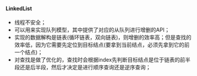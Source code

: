 #### LinkedList 

* 线程不安全；
* 可以用来实现队列模型，其中提供了对应的从队列进行增删的API；
* 实现的数据解构是链表\(循环链表，双向链表\)，则增删的效率高；但是查找的效率低，因为它需要先定位到目标结点\(要拿到当前结点，必须先拿到它的前一个结点\)；
* 对查找是做了优化的，查找时会根据index先判断目标结点是位于链表的前半段还是后半段，然后才决定是进行顺序查询还是逆序查询；




